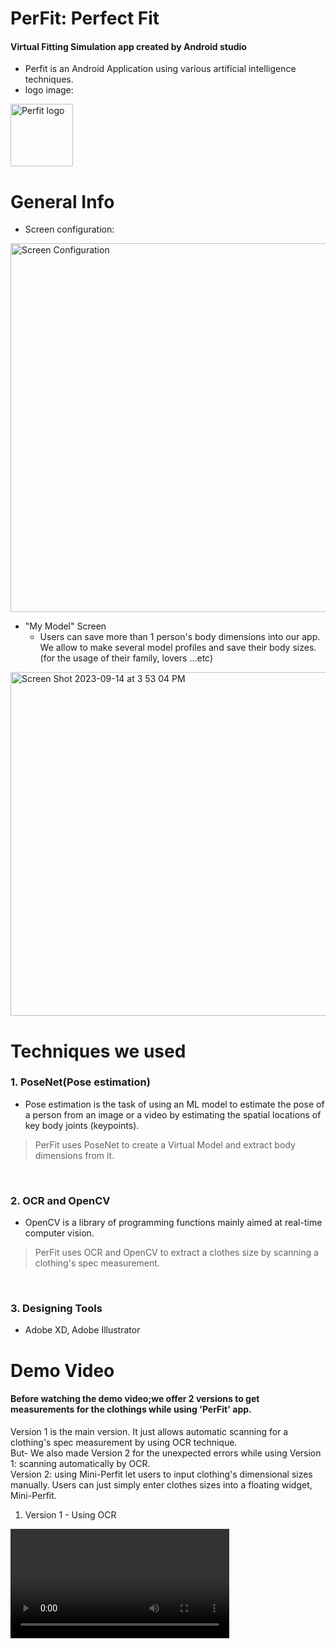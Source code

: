 PerFit: Perfect Fit
=========
#### Virtual Fitting Simulation app created by Android studio<br>
- Perfit is an Android Application using various artificial intelligence techniques.
- logo image: 
<img width="100" alt="Perfit logo" src="https://github.com/arky02/Perfit_staccc/assets/46954114/86749295-f833-4db0-9c28-c29e009a7685">

# General Info
- Screen configuration: 
<img width="590" alt="Screen Configuration" src="https://github.com/arky02/Perfit_staccc/assets/46954114/d524a419-80ad-47f9-9525-bd5296dddabc">


- "My Model" Screen
  - Users can save more than 1 person's body dimensions into our app. We allow to make several model profiles and save their body sizes.(for the usage of their family, lovers ...etc)
<img width="550" alt="Screen Shot 2023-09-14 at 3 53 04 PM" src="https://github.com/arky02/Perfit_staccc/assets/46954114/43a76bbf-bc3d-4d87-8ac9-f9c18f21cc60">
  
  
# Techniques we used
### 1. PoseNet(Pose estimation)
- Pose estimation is the task of using an ML model to estimate the pose of a person from an image or a video by estimating the spatial locations of key body joints (keypoints).

 > PerFit uses PoseNet to create a Virtual Model and extract body dimensions from it.
<br>

### 2. OCR and OpenCV
- OpenCV is a library of programming functions mainly aimed at real-time computer vision.

 > PerFit uses OCR and OpenCV to extract a clothes size by scanning a clothing's spec measurement.
<br>

### 3. Designing Tools
- Adobe XD, Adobe Illustrator

# Demo Video
#### Before watching the demo video;we offer 2 versions to get measurements for the clothings while using 'PerFit' app.<br>
Version 1 is the main version. It just allows automatic scanning for a clothing's spec measurement by using OCR technique.<br>
But- We also made Version 2 for the unexpected errors while using Version 1: scanning automatically by OCR.<br>
Version 2: using Mini-Perfit let users to input clothing's dimensional sizes manually. Users can just simply enter clothes sizes into a floating widget, Mini-Perfit.<br>

1) Version 1 - Using OCR
<video width="350" alt="Video of Version1 " src="https://github.com/arky02/Perfit_staccc/assets/46954114/fd284d41-933a-448d-a8da-2fb915f7cf0e">

2) Version 2 - Using Mini-Perfit
https://github.com/arky02/Perfit_staccc/assets/46954114/d7d0e221-230c-4ddc-a7b5-f02e5ce59ff9

   
